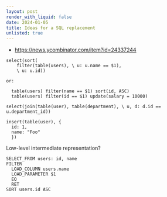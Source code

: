 ```yaml
---
layout: post
render_with_liquid: false
date: 2024-01-05
title: Ideas for a SQL replacement
unlisted: true
---
```


- <https://news.ycombinator.com/item?id=24337244>

<!-- -->


    select(sort(
        filter(table(users), \ u: u.name == $1),
        \ u: u.id))

    or:

      table(users) filter(name == $1) sort(id, ASC)
      table(users) filter(id == $1) update(salary = 10000)

    select(join(table(user), table(department), \ u, d: d.id == u.department_id))

    insert(table(user), {
      id: 1,
      name: "Foo"
      })

Low-level intermediate representation?

    SELECT_FROM users: id, name
    FILTER
      LOAD_COLUMN users.name
      LOAD_PARAMETER $1
      EQ
      RET
    SORT users.id ASC

